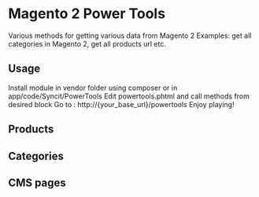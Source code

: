 # Magento 2 Power Tools

 Various methods for getting  various data from Magento 2 
 Examples: get all categories in Magento 2, get all products url etc.

## Usage

Install module in vendor folder using composer or in app/code/Syncit/PowerTools
Edit powertools.phtml and call methods from desired block
Go to :
http://{your_base_url}/powertools 
Enjoy playing!

## Products 

## Categories

## CMS pages